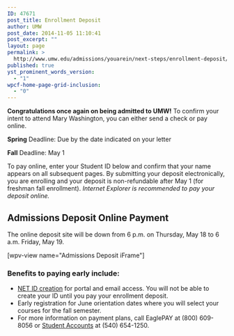 ```yaml
---
ID: 47671
post_title: Enrollment Deposit
author: UMW
post_date: 2014-11-05 11:10:41
post_excerpt: ""
layout: page
permalink: >
  http://www.umw.edu/admissions/youarein/next-steps/enrollment-deposit/
published: true
yst_prominent_words_version:
  - "1"
wpcf-home-page-grid-inclusion:
  - "0"
---
```

<strong>Congratulations once again on being admitted to UMW!</strong> To confirm your intent to attend Mary Washington, you can either send a check or pay online.

<strong>Spring</strong> Deadline: Due by the date indicated on your letter

<strong>Fall</strong> Deadline: May 1

To pay online, enter your Student ID below and confirm that your name appears on all subsequent pages. By submitting your deposit electronically, you are enrolling and your deposit is non-refundable after May 1 (for freshman fall enrollment). <em>Internet Explorer is recommended to pay your deposit online. </em>
<h2>Admissions Deposit Online Payment</h2>
The online deposit site will be down from 6 p.m. on Thursday, May 18 to 6 a.m. Friday, May 19.

[wpv-view name="Admissions Deposit iFrame"]
<h3>Benefits to paying early include:</h3>
<ul>
 	<li><a href="http://technology.umw.edu/logins">NET ID creation</a> for portal and email access. You will not be able to create your ID until you pay your enrollment deposit.</li>
 	<li>Early registration for June orientation dates where you will select your courses for the fall semester.</li>
 	<li>For more information on payment plans, call EaglePAY at (800) 609-8056 or <a href="/directory/department/administration/finance/student-accounts/">Student Accounts</a> at (540) 654-1250.</li>
</ul>
